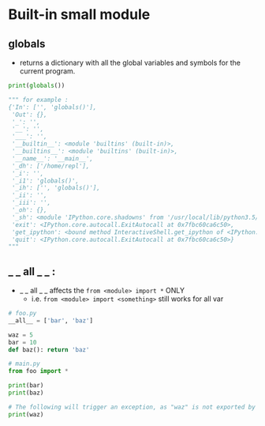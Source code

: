 # Built-in small module

## globals

- returns a dictionary with all the global variables and symbols for the current program.

```python
print(globals())

""" for example : 
{'In': ['', 'globals()'],
 'Out': {},
 '_': '',
 '__': '',
 '___': '',
 '__builtin__': <module 'builtins' (built-in)>,
 '__builtins__': <module 'builtins' (built-in)>,
 '__name__': '__main__',
 '_dh': ['/home/repl'],
 '_i': '',
 '_i1': 'globals()',
 '_ih': ['', 'globals()'],
 '_ii': '',
 '_iii': '',
 '_oh': {},
 '_sh': <module 'IPython.core.shadowns' from '/usr/local/lib/python3.5/dist-packages/IPython/core/shadowns.py'>,
 'exit': <IPython.core.autocall.ExitAutocall at 0x7fbc60ca6c50>,
 'get_ipython': <bound method InteractiveShell.get_ipython of <IPython.core.interactiveshell.InteractiveShell object at 0x7fbc6478ee48>>,
 'quit': <IPython.core.autocall.ExitAutocall at 0x7fbc60ca6c50>}
"""
```

## _ _ all _ _ :

- _ _ all _ _ affects the `from <module> import *` ONLY
    - i.e. `from <module> import <something>` still works for all var

```python
# foo.py
__all__ = ['bar', 'baz']

waz = 5
bar = 10
def baz(): return 'baz'

# main.py
from foo import *

print(bar)
print(baz)

# The following will trigger an exception, as "waz" is not exported by the module
print(waz)
```